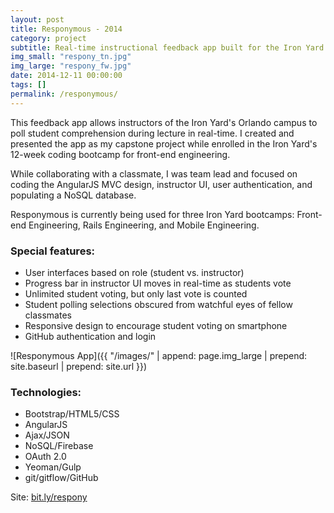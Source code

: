 ```yaml
---
layout: post
title: Responymous - 2014
category: project
subtitle: Real-time instructional feedback app built for the Iron Yard
img_small: "respony_tn.jpg"
img_large: "respony_fw.jpg"
date: 2014-12-11 00:00:00
tags: []
permalink: /responymous/
---
```

This feedback app allows instructors of the Iron Yard's Orlando campus to poll student comprehension during lecture in real-time. I created and presented the app as my capstone project while enrolled in the Iron Yard's 12-week coding bootcamp for front-end engineering.

While collaborating with a classmate, I was team lead and focused on coding the AngularJS MVC design, instructor UI, user authentication, and populating a NoSQL database.

Responymous is currently being used for three Iron Yard bootcamps: Front-end Engineering, Rails Engineering, and Mobile Engineering.

### Special features:
* User interfaces based on role (student vs. instructor)
* Progress bar in instructor UI moves in real-time as students vote
* Unlimited student voting, but only last vote is counted
* Student polling selections obscured from watchful eyes of fellow classmates
* Responsive design to encourage student voting on smartphone
* GitHub authentication and login

![Responymous App]({{ "/images/" | append: page.img_large | prepend: site.baseurl | prepend: site.url  }})

### Technologies:
* Bootstrap/HTML5/CSS
* AngularJS
* Ajax/JSON
* NoSQL/Firebase
* OAuth 2.0
* Yeoman/Gulp
* git/gitflow/GitHub

Site: [bit.ly/respony](http://bit.ly/respony)
